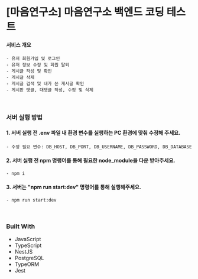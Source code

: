 <!-- Improved compatibility of back to top link: See: https://github.com/othneildrew/Best-README-Template/pull/73 -->

<a name="readme-top"></a>

<!--
*** Thanks for checking out the Best-README-Template. If you have a suggestion
*** that would make this better, please fork the repo and create a pull request
*** or simply open an issue with the tag "enhancement".
*** Don't forget to give the project a star!
*** Thanks again! Now go create something AMAZING! :D
-->

<!-- ABOUT THE PROJECT -->

# [마음연구소] 마음연구소 백엔드 코딩 테스트

#### 서비스 개요
    - 유저 회원가입 및 로그인
    - 유저 정보 수정 및 회원 탈퇴
    - 게시글 작성 및 확인
    - 게시글 삭제
    - 게시글 검색 및 내가 쓴 게시글 확인
    - 게시판 댓글, 대댓글 작성, 수정 및 삭제

</br>

### 서버 실행 방법

#### 1. 서버 실행 전 .env 파일 내 환경 변수를 실행하는 PC 환경에 맞춰 수정해 주세요.
    - 수정 필요 변수: DB_HOST, DB_PORT, DB_USERNAME, DB_PASSWORD, DB_DATABASE
    
#### 2. 서버 실행 전 npm 명령어를 통해 필요한 node_module을 다운 받아주세요.
    - npm i
    
#### 3. 서버는 "npm run start:dev" 명령어를 통해 실행해주세요.
    - npm run start:dev

</br>

### Built With

- JavaScript
- TypeScript
- NestJS
- PostgreSQL
- TypeORM
- Jest

</br>
